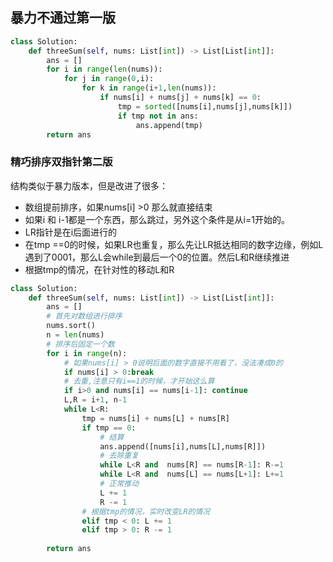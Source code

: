 ## 暴力不通过第一版

~~~python
class Solution:
    def threeSum(self, nums: List[int]) -> List[List[int]]:
        ans = []
        for i in range(len(nums)):
            for j in range(0,i):
                for k in range(i+1,len(nums)):
                    if nums[i] + nums[j] + nums[k] == 0:
                        tmp = sorted([nums[i],nums[j],nums[k]])
                        if tmp not in ans:
                            ans.append(tmp)
        return ans
~~~

### 精巧排序双指针第二版

结构类似于暴力版本，但是改进了很多：

- 数组提前排序，如果nums[i] >0 那么就直接结束
- 如果i 和 i-1都是一个东西，那么跳过，另外这个条件是从i=1开始的。
- LR指针是在i后面进行的
- 在tmp ==0的时候，如果LR也重复，那么先让LR抵达相同的数字边缘，例如L遇到了0001，那么L会while到最后一个0的位置。然后L和R继续推进
- 根据tmp的情况，在针对性的移动L和R

~~~python
class Solution:
    def threeSum(self, nums: List[int]) -> List[List[int]]:
        ans = []
        # 首先对数组进行排序
        nums.sort()
        n = len(nums)
        # 排序后固定一个数
        for i in range(n):
            # 如果nums[i] > 0说明后面的数字直接不用看了，没法凑成0的
            if nums[i] > 0:break
            # 去重,注意只有i==1的时候，才开始这么算
            if i>0 and nums[i] == nums[i-1]: continue 
            L,R = i+1, n-1
            while L<R:
                tmp = nums[i] + nums[L] + nums[R]
                if tmp == 0:
                    # 结算
                    ans.append([nums[i],nums[L],nums[R]])
                    # 去除重复
                    while L<R and  nums[R] == nums[R-1]: R-=1 
                    while L<R and  nums[L] == nums[L+1]: L+=1
                    # 正常推动
                    L += 1
                    R -= 1
                # 根据tmp的情况，实时改变LR的情况
                elif tmp < 0: L += 1
                elif tmp > 0: R -= 1
                    
        return ans
~~~



